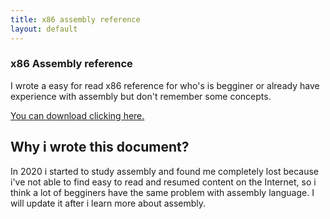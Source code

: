 ```yaml
---
title: x86 assembly reference
layout: default
---
```

### x86 Assembly reference
I wrote a easy for read x86 reference for who's is begginer or already have experience with assembly but don't remember some concepts.

[You can download clicking here.](https://drive.google.com/file/d/1-ZiGIbP8C-fWIr5MVtEVgoB0MwV1ut_5/view?usp=sharing)

## Why i wrote this document?
In 2020 i started to study assembly and found me completely lost because i've not able to find easy to read and resumed content on the Internet, so i think a lot of begginers have the same problem with assembly language. I will update it after i learn more about assembly.
